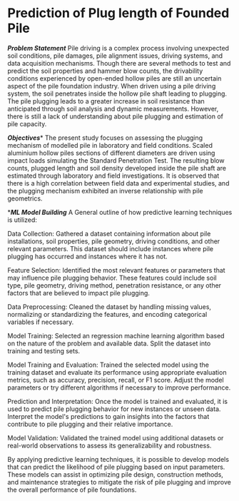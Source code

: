# Prediction of Plug length of Founded Pile
***Problem Statement***
Pile driving is a complex process involving unexpected soil conditions, pile damages, pile alignment issues, driving systems, and data acquisition mechanisms. Though there are several methods to test and predict the soil properties and hammer blow counts, the drivability conditions experienced by open-ended hollow piles are still an uncertain aspect of the pile foundation industry. When driven using a pile driving system, the soil penetrates inside the hollow pile shaft leading to plugging.
The pile plugging leads to a greater increase in soil resistance than anticipated through soil analysis and dynamic measurements. However, there is still a lack of understanding about pile plugging and estimation of pile capacity.

***Objectives****
The present study focuses on assessing the plugging mechanism of modelled pile in laboratory and field conditions. Scaled aluminium hollow piles sections of different diameters are driven using impact loads simulating the Standard Penetration Test.
The resulting blow counts, plugged length and soil density developed inside the pile shaft are estimated through laboratory and field investigations. It is observed that there is a high correlation between field data and experimental studies, and the plugging mechanism exhibited an inverse relationship with pile geometrics.


****ML Model Building***
A General outline of how predictive learning techniques is utilized:

Data Collection: Gathered a dataset containing information about pile installations, soil properties, pile geometry, driving conditions, and other relevant parameters. This dataset should include instances where pile plugging has occurred and instances where it has not.

Feature Selection: Identified the most relevant features or parameters that may influence pile plugging behavior. These features could include soil type, pile geometry, driving method, penetration resistance, or any other factors that are believed to impact pile plugging.

Data Preprocessing: Cleaned the dataset by handling missing values, normalizing or standardizing the features, and encoding categorical variables if necessary.

Model Training: Selected an regression machine learning algorithm based on the nature of the problem and available data. Split the dataset into training and testing sets.

Model Training and Evaluation: Trained the selected model using the training dataset and evaluate its performance using appropriate evaluation metrics, such as accuracy, precision, recall, or F1 score. Adjust the model parameters or try different algorithms if necessary to improve performance.

Prediction and Interpretation: Once the model is trained and evaluated, it is used to predict pile plugging behavior for new instances or unseen data. Interpret the model's predictions to gain insights into the factors that contribute to pile plugging and their relative importance.

Model Validation: Validated the trained model using additional datasets or real-world observations to assess its generalizability and robustness.

By applying predictive learning techniques, it is possible to develop models that can predict the likelihood of pile plugging based on input parameters. These models can assist in optimizing pile design, construction methods, and maintenance strategies to mitigate the risk of pile plugging and improve the overall performance of pile foundations.


